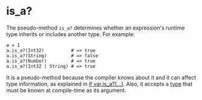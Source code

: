 # is_a?

The pseudo-method `is_a?` determines whether an expression's runtime type inherits or includes another type. For example:

```crystal
a = 1
a.is_a?(Int32)          # => true
a.is_a?(String)         # => false
a.is_a?(Number)         # => true
a.is_a?(Int32 | String) # => true
```

It is a pseudo-method because the compiler knows about it and it can affect type information, as explained in [if var.is_a?(...)](if_varis_a.html). Also, it accepts a [type](type_grammar.html) that must be known at compile-time as its argument.
